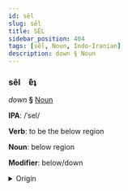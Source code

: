 ```yaml
---
id: sêl
slug: sêl
title: SÊL
sidebar_position: 404
tags: [sêl, Noun, Indo-Iranian]
description: down § Noun
---
```


### sêl&emsp;<span kind="abugida">ɐ͊ʇ</span>

*down* **§** [Noun](../../tags/Noun)

**IPA**: /ˈsel/

**Verb**: to be the below region

**Noun**: below region

**Modifier**: below/down

<details>
    <summary>Origin</summary>
    Persian زیر zir [zeːɾ]<br/>
    <em>Indo-Iranian Language Family</em>
</details>